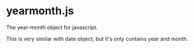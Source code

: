 yearmonth.js
============

The year-month object for javascript.

This is very similar with date object, but it's only contains year and month.
